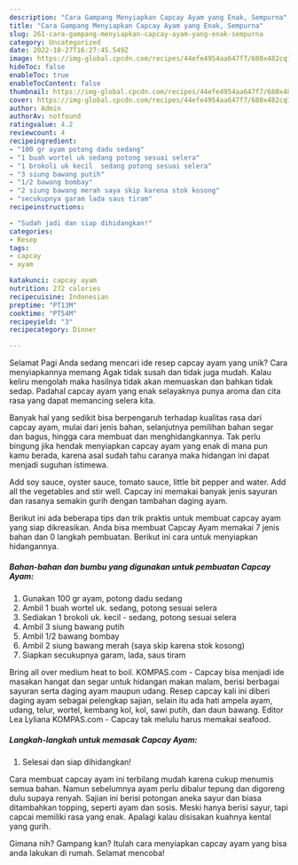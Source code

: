 ```yaml
---
description: "Cara Gampang Menyiapkan Capcay Ayam yang Enak, Sempurna"
title: "Cara Gampang Menyiapkan Capcay Ayam yang Enak, Sempurna"
slug: 261-cara-gampang-menyiapkan-capcay-ayam-yang-enak-sempurna
category: Uncategorized
date: 2022-10-27T16:27:45.549Z
image: https://img-global.cpcdn.com/recipes/44efe4954aa647f7/680x482cq70/capcay-ayam-foto-resep-utama.jpg
hideToc: false
enableToc: true
enableTocContent: false
thumbnail: https://img-global.cpcdn.com/recipes/44efe4954aa647f7/680x482cq70/capcay-ayam-foto-resep-utama.jpg
cover: https://img-global.cpcdn.com/recipes/44efe4954aa647f7/680x482cq70/capcay-ayam-foto-resep-utama.jpg
author: Admin
authorAv: notfound
ratingvalue: 4.2
reviewcount: 4
recipeingredient:
- "100 gr ayam potong dadu sedang"
- "1 buah wortel uk sedang potong sesuai selera"
- "1 brokoli uk kecil  sedang potong sesuai selera"
- "3 siung bawang putih"
- "1/2 bawang bombay"
- "2 siung bawang merah saya skip karena stok kosong"
- "secukupnya garam lada saus tiram"
recipeinstructions:

- "Sudah jadi dan siap dihidangkan!"
categories:
- Resep
tags:
- capcay
- ayam

katakunci: capcay ayam 
nutrition: 272 calories
recipecuisine: Indonesian
preptime: "PT13M"
cooktime: "PT54M"
recipeyield: "3"
recipecategory: Dinner

---
```



Selamat Pagi Anda sedang mencari ide resep capcay ayam yang unik? Cara menyiapkannya memang Agak tidak susah dan tidak juga mudah. Kalau keliru mengolah maka hasilnya tidak akan memuaskan dan bahkan tidak sedap. Padahal capcay ayam yang enak selayaknya punya aroma dan cita rasa yang dapat memancing selera kita.


Banyak hal yang sedikit bisa berpengaruh terhadap kualitas rasa dari capcay ayam, mulai dari jenis bahan, selanjutnya pemilihan bahan segar dan bagus, hingga cara membuat dan menghidangkannya. Tak perlu bingung jika hendak menyiapkan capcay ayam yang enak di mana pun kamu berada, karena asal sudah tahu caranya maka hidangan ini dapat menjadi suguhan istimewa.

Add soy sauce, oyster sauce, tomato sauce, little bit pepper and water. Add all the vegetables and stir well. Capcay ini memakai banyak jenis sayuran dan rasanya semakin gurih dengan tambahan daging ayam.


Berikut ini ada beberapa tips dan trik praktis untuk membuat capcay ayam yang siap dikreasikan. Anda bisa membuat Capcay Ayam memakai 7 jenis bahan dan 0 langkah pembuatan. Berikut ini cara untuk menyiapkan hidangannya.

<!--inarticleads1-->

##### Bahan-bahan dan bumbu yang digunakan untuk pembuatan Capcay Ayam:

1. Gunakan 100 gr ayam, potong dadu sedang
1. Ambil 1 buah wortel uk. sedang, potong sesuai selera
1. Sediakan 1 brokoli uk. kecil - sedang, potong sesuai selera
1. Ambil 3 siung bawang putih
1. Ambil 1/2 bawang bombay
1. Ambil 2 siung bawang merah (saya skip karena stok kosong)
1. Siapkan secukupnya garam, lada, saus tiram


Bring all over medium heat to boil. KOMPAS.com - Capcay bisa menjadi ide masakan hangat dan segar untuk hidangan makan malam, berisi berbagai sayuran serta daging ayam maupun udang. Resep capcay kali ini diberi daging ayam sebagai pelengkap sajian, selain itu ada hati ampela ayam, udang, telur, wortel, kembang kol, kol, sawi putih, dan daun bawang. Editor Lea Lyliana KOMPAS.com - Capcay tak melulu harus memakai seafood. 

<!--inarticleads2-->

##### Langkah-langkah untuk memasak Capcay Ayam:


1. Selesai dan siap dihidangkan!

Cara membuat capcay ayam ini terbilang mudah karena cukup menumis semua bahan. Namun sebelumnya ayam perlu dibalur tepung dan digoreng dulu supaya renyah. Sajian ini berisi potongan aneka sayur dan biasa ditambahkan topping, seperti ayam dan sosis. Meski hanya berisi sayur, tapi capcai memiliki rasa yang enak. Apalagi kalau disisakan kuahnya kental yang gurih. 

Gimana nih? Gampang kan? Itulah cara menyiapkan capcay ayam yang bisa anda lakukan di rumah. Selamat mencoba!
